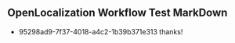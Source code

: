 ## OpenLocalization Workflow Test MarkDown
* 95298ad9-7f37-4018-a4c2-1b39b371e313 thanks!

<!--HONumber=Jul16_HO4-->


